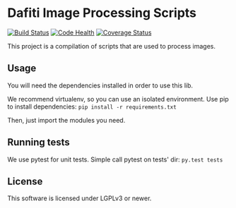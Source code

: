 # Dafiti Image Processing Scripts

[![Build Status](https://travis-ci.org/dafiti/ImageProcessing.svg?branch=master)](https://travis-ci.org/dafiti/ImageProcessing)
[![Code Health](https://landscape.io/github/dafiti/ImageProcessing/master/landscape.png)](https://landscape.io/github/dafiti/ImageProcessing/master)
[![Coverage Status](https://coveralls.io/repos/dafiti/ImageProcessing/badge.png?branch=master)](https://coveralls.io/r/dafiti/ImageProcessing?branch=master)

This project is a compilation of scripts that are used to process images.

## Usage

You will need the dependencies installed in order to use this lib.

We recommend virtualenv, so you can use an isolated environment.
Use pip to install dependencies: `pip install -r requirements.txt`

Then, just import the modules you need.

## Running tests

We use pytest for unit tests. Simple call pytest on tests' dir: `py.test tests`

## License

This software is licensed under LGPLv3 or newer.
